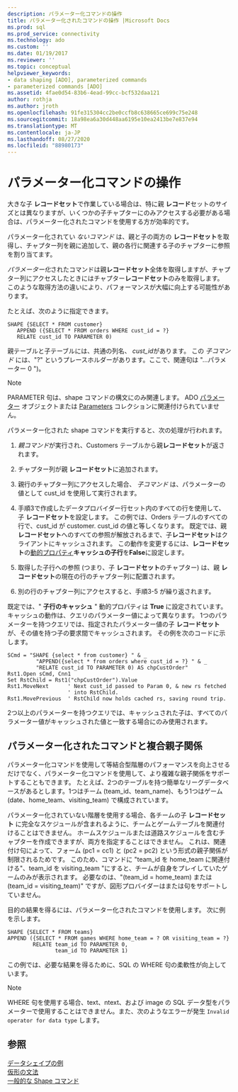 ```yaml
---
description: パラメーター化コマンドの操作
title: パラメーター化されたコマンドの操作 |Microsoft Docs
ms.prod: sql
ms.prod_service: connectivity
ms.technology: ado
ms.custom: ''
ms.date: 01/19/2017
ms.reviewer: ''
ms.topic: conceptual
helpviewer_keywords:
- data shaping [ADO], parameterized commands
- parameterized commands [ADO]
ms.assetid: 4fae0d54-83b6-4ead-99cc-bcf532daa121
author: rothja
ms.author: jroth
ms.openlocfilehash: 91fe315304cc2be0ccfb8c638665ce699c75e248
ms.sourcegitcommit: 18a98ea6a30d448aa6195e10ea2413be7e837e94
ms.translationtype: MT
ms.contentlocale: ja-JP
ms.lasthandoff: 08/27/2020
ms.locfileid: "88980173"
---
```

# <a name="operation-of-parameterized-commands"></a>パラメーター化コマンドの操作
大きな子 **レコードセット**で作業している場合は、特に親 **レコード**セットのサイズとは異なりますが、いくつかの子チャプターにのみアクセスする必要がある場合は、パラメーター化されたコマンドを使用する方が効率的です。  
  
 パラメーター化されてい *ないコマンド* は、親と子の両方の **レコードセット**を取得し、チャプター列を親に追加して、親の各行に関連する子のチャプターに参照を割り当てます。  
  
 *パラメーター化*されたコマンドは親**レコードセット**全体を取得しますが、チャプター列にアクセスしたときにはチャプター**レコードセット**のみを取得します。 このような取得方法の違いにより、パフォーマンスが大幅に向上する可能性があります。  
  
 たとえば、次のように指定できます。  
  
```  
SHAPE {SELECT * FROM customer}   
   APPEND ({SELECT * FROM orders WHERE cust_id = ?}   
   RELATE cust_id TO PARAMETER 0)  
```  
  
 親テーブルと子テーブルには、共通の列名、 *cust_id*があります。 この *子コマンド* には、"?" というプレースホルダーがあります。ここで、関連句は "...パラメーター 0 ")。  
  
> [!NOTE]
>  PARAMETER 句は、shape コマンドの構文にのみ関連します。 ADO [パラメーター](../../reference/ado-api/parameter-object.md) オブジェクトまたは [Parameters](../../reference/ado-api/parameters-collection-ado.md) コレクションに関連付けられていません。  
  
 パラメーター化された shape コマンドを実行すると、次の処理が行われます。  
  
1.  *親コマンド*が実行され、Customers テーブルから親**レコードセット**が返されます。  
  
2.  チャプター列が親 **レコードセット**に追加されます。  
  
3.  親行のチャプター列にアクセスした場合、 *子コマンド* は、パラメーターの値として cust_id を使用して実行されます。  
  
4.  手順3で作成したデータプロバイダー行セット内のすべての行を使用して、子 **レコードセット**を設定します。 この例では、Orders テーブルのすべての行で、cust_id が customer. cust_id の値と等しくなります。 既定では、親**レコードセット**へのすべての参照が解放されるまで、子**レコードセット**はクライアントにキャッシュされます。 この動作を変更するには、**レコードセット**の[動的プロパティ](../../reference/ado-api/ado-dynamic-property-index.md)**キャッシュの子行**を**False**に設定します。  
  
5.  取得した子行への参照 (つまり、子 **レコードセット**のチャプター) は、親 **レコードセット**の現在の行のチャプター列に配置されます。  
  
6.  別の行のチャプター列にアクセスすると、手順3-5 が繰り返されます。  
  
 既定では、" **子行のキャッシュ** " 動的プロパティは **True** に設定されています。 キャッシュの動作は、クエリのパラメーター値によって異なります。 1つのパラメーターを持つクエリでは、指定されたパラメーター値の子 **レコードセット** が、その値を持つ子の要求間でキャッシュされます。 その例を次のコードに示します。  
  
```  
SCmd = "SHAPE {select * from customer} " & _  
         "APPEND({select * from orders where cust_id = ?} " & _  
         "RELATE cust_id TO PARAMETER 0) AS chpCustOrder"  
Rst1.Open sCmd, Cnn1  
Set RstChild = Rst1("chpCustOrder").Value  
Rst1.MoveNext      ' Next cust_id passed to Param 0, & new rs fetched   
                   ' into RstChild.  
Rst1.MovePrevious  ' RstChild now holds cached rs, saving round trip.  
```  
  
 2つ以上のパラメーターを持つクエリでは、キャッシュされた子は、すべてのパラメーター値がキャッシュされた値と一致する場合にのみ使用されます。  
  
## <a name="parameterized-commands-and-complex-parent-child-relations"></a>パラメーター化されたコマンドと複合親子関係  
 パラメーター化コマンドを使用して等結合型階層のパフォーマンスを向上させるだけでなく、パラメーター化コマンドを使用して、より複雑な親子関係をサポートすることもできます。 たとえば、2つのテーブルを持つ簡単なリーグデータベースがあるとします。1つはチーム (team_id、team_name)、もう1つはゲーム (date、home_team、visiting_team) で構成されています。  
  
 パラメーター化されていない階層を使用する場合、各チームの子 **レコードセット** に完全なスケジュールが含まれるように、チームとゲームテーブルを関連付けることはできません。 ホームスケジュールまたは道路スケジュールを含むチャプターを作成できますが、両方を指定することはできません。 これは、関連付け句によって、フォーム (pc1 = cc1) と (pc2 = pc2) という形式の親子関係が制限されるためです。 このため、コマンドに "team_id を home_team に関連付ける"、team_id を visiting_team "にすると、チームが自身をプレイしていたゲームのみが表示されます。 必要なのは、"(team_id = home_team) または (team_id = visiting_team)" ですが、図形プロバイダーはまたは句をサポートしていません。  
  
 目的の結果を得るには、パラメーター化されたコマンドを使用します。 次に例を示します。  
  
```  
SHAPE {SELECT * FROM teams}   
APPEND ({SELECT * FROM games WHERE home_team = ? OR visiting_team = ?}   
        RELATE team_id TO PARAMETER 0,   
               team_id TO PARAMETER 1)   
```  
  
 この例では、必要な結果を得るために、SQL の WHERE 句の柔軟性が向上しています。  
  
> [!NOTE]
>  WHERE 句を使用する場合、text、ntext、および image の SQL データ型をパラメーターで使用することはできません。また、次のようなエラーが発生 `Invalid operator for data type` します。  
  
## <a name="see-also"></a>参照  
 [データシェイプの例](./data-shaping-example.md)   
 [仮形の文法](./formal-shape-grammar.md)   
 [一般的な Shape コマンド](./shape-commands-in-general.md)